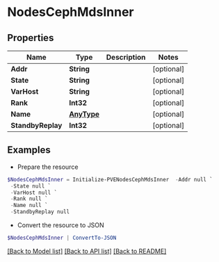 # NodesCephMdsInner
## Properties

Name | Type | Description | Notes
------------ | ------------- | ------------- | -------------
**Addr** | **String** |  | [optional] 
**State** | **String** |  | [optional] 
**VarHost** | **String** |  | [optional] 
**Rank** | **Int32** |  | [optional] 
**Name** | [**AnyType**](.md) |  | [optional] 
**StandbyReplay** | **Int32** |  | [optional] 

## Examples

- Prepare the resource
```powershell
$NodesCephMdsInner = Initialize-PVENodesCephMdsInner  -Addr null `
 -State null `
 -VarHost null `
 -Rank null `
 -Name null `
 -StandbyReplay null
```

- Convert the resource to JSON
```powershell
$NodesCephMdsInner | ConvertTo-JSON
```

[[Back to Model list]](../README.md#documentation-for-models) [[Back to API list]](../README.md#documentation-for-api-endpoints) [[Back to README]](../README.md)

